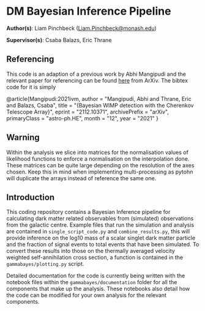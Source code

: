 # DM Bayesian Inference Pipeline
__Author(s)__: Liam Pinchbeck (Liam.Pinchbeck@monash.edu)

__Supervisor(s)__: Csaba Balazs, Eric Thrane

## Referencing

This code is an adaption of a previous work by Abhi Mangipudi and the relevant paper for referencing can be found [here](https://arxiv.org/abs/2112.10371) from ArXiv. The bibtex code for it is simply

@article{Mangipudi:2021ivm,
    author = "Mangipudi, Abhi and Thrane, Eric and Balazs, Csaba",
    title = "{Bayesian WIMP detection with the Cherenkov Telescope Array}",
    eprint = "2112.10371",
    archivePrefix = "arXiv",
    primaryClass = "astro-ph.HE",
    month = "12",
    year = "2021"
}


## Warning

Within the analysis we slice into matrices for the normalisation values of likelihood functions to enforce a normalisation on the interpolation done.
These matrices can be quite large depending on the resolution of the axes chosen. Keep this in mind when implementing multi-processing as pytohn will
duplicate the arrays instead of reference the same one.

## Introduction

This coding repository contains a Bayesian Inference pipeline for calculating dark matter related observables from (simulated) observations from the galactic centre. Example files that run the simulation and analysis are contained in `single_script_code.py` and `combine_results.py`, this will provide inference on the log10 mass of a scalar singlet dark matter particle and the fraction of signal events to total events that have been simulated. To convert these results into those on the thermally averaged velocity weighted self-annihilation cross section, a function is contained in the `gammabayes/plotting.py` script.

Detailed documentation for the code is currently being written with the notebook files within the `gammabayes/documentation` folder for all the components that
make up the analysis. These notebooks also detail how the code can be modified for your own analysis for the relevant components.



